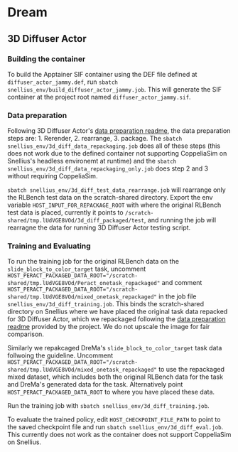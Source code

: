 # Dream



## 3D Diffuser Actor

### Building the container

To build the Apptainer SIF container using the DEF file defined at `diffuser_actor_jammy.def`, run `sbatch snellius_env/build_diffuser_actor_jammy.job`. This will generate the SIF container at the project root named `diffuser_actor_jammy.sif`.

### Data preparation
Following 3D Diffuser Actor's [data preparation readme](https://github.com/nickgkan/3d_diffuser_actor/blob/e3efaa9a5f7f6fe40de5511ca645295f7b0230b9/docs/DATA_PREPARATION_RLBENCH.md), the data preparation steps are: 1. Rerender, 2. rearrange, 3. package. The `sbatch snellius_env/3d_diff_data_repackaging.job` does all of these steps (this does not work due to the defined container not supporting CoppeliaSim on Snellius's headless environemt at runtime) and the `sbatch snellius_env/3d_diff_data_repackaging_only.job` does step 2 and 3 without requiring CoppeliaSim.

`sbatch snellius_env/3d_diff_test_data_rearrange.job` will rearrange only the RLBench test data on the scratch-shared directory. Export the env variable `HOST_INPUT_FOR_REPACKAGE_ROOT` with where the original RLBench test data is placed, currently it points to `/scratch-shared/tmp.lUdVGE8VOd/3d_diff_packaged/test`, and running the job will rearragne the data for running 3D Diffuser Actor testing script.

### Training and Evaluating

To run the training job for the original RLBench data on the `slide_block_to_color_target` task, uncomment `HOST_PERACT_PACKAGED_DATA_ROOT="/scratch-shared/tmp.lUdVGE8VOd/Peract_onetask_repackaged"` and comment `HOST_PERACT_PACKAGED_DATA_ROOT="/scratch-shared/tmp.lUdVGE8VOd/mixed_onetask_repackaged"` in the job file `snellius_env/3d_diff_training.job`. This binds the scratch-shared directory on Snellius where we have placed the original task data repacked for 3D Diffuser Actor, which we repackaged following the [data preparation readme](https://github.com/nickgkan/3d_diffuser_actor/blob/e3efaa9a5f7f6fe40de5511ca645295f7b0230b9/docs/DATA_PREPARATION_RLBENCH.md) provided by the project. We do not upscale the image for fair comparison.

Similarly we repakcaged DreMa's `slide_block_to_color_target` task data follwoing the guideline. Uncomment `HOST_PERACT_PACKAGED_DATA_ROOT="/scratch-shared/tmp.lUdVGE8VOd/mixed_onetask_repackaged"` to use the repackaged mixed dataset, which includes both the original RLBench data for the task and DreMa's generated data for the task. Alternatively point `HOST_PERACT_PACKAGED_DATA_ROOT` to where you have placed these data. 

Run the training job with `sbatch snellius_env/3d_diff_training.job`.

To evaluate the trained policy, edit `HOST_CHECKPOINT_FILE_PATH` to point to the saved checkpoint file and run `sbatch snellius_env/3d_diff_eval.job`. This currently does not work as the container does not support CoppeliaSim on Snellius.
